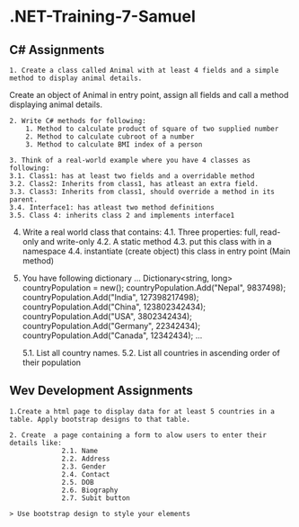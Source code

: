# .NET-Training-7-Samuel

## C# Assignments

    1. Create a class called Animal with at least 4 fields and a simple method to display animal details.
   Create an object of Animal in entry point, assign all fields and call a method displaying animal details.

    2. Write C# methods for following: 
        1. Method to calculate product of square of two supplied number
        2. Method to calculate cubroot of a number
        3. Method to calculate BMI index of a person

    3. Think of a real-world example where you have 4 classes as following:
    3.1. Class1: has at least two fields and a overridable method
    3.2. Class2: Inherits from class1, has atleast an extra field.
    3.3. Class3: Inherits from class1, should override a method in its parent.
    3.4. Interface1: has atleast two method definitions 
    3.5. Class 4: inherits class 2 and implements interface1

4. Write a real world class that contains:
    4.1. Three properties: full, read-only and write-only 
    4.2. A static method
    4.3. put this class with in a namespace
    4.4. instantiate (create object) this class in entry point (Main method)

5. You have following dictionary
    ...
       Dictionary<string, long> countryPopulation = new();
        countryPopulation.Add("Nepal", 9837498);
        countryPopulation.Add("India", 127398217498);
        countryPopulation.Add("China", 123802342434);
        countryPopulation.Add("USA", 3802342434);
        countryPopulation.Add("Germany", 22342434);
        countryPopulation.Add("Canada", 12342434);
    ...

    5.1. List all country names.
    5.2. List all countries in ascending order of their population

## Wev Development Assignments
    
    1.Create a html page to display data for at least 5 countries in a table. Apply bootstrap designs to that table.
    
    2. Create  a page containing a form to alow users to enter their details like: 
                 2.1. Name
                 2.2. Address
                 2.3. Gender
                 2.4. Contact
                 2.5. DOB
                 2.6. Biography
                 2.7. Subit button

    > Use bootstrap design to style your elements